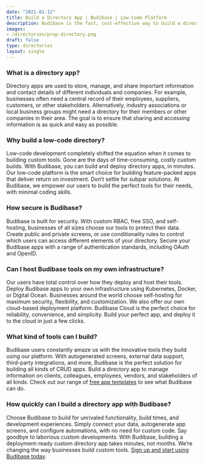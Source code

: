 ```yaml
---
date: "2021-01-12"
title: Build a Directory App | Budibase | Low-Code Platform
description: Budibase is the fast, cost-effective way to build a directory app. Use our free low-code platform to build custom tools in as little as five minutes.
images: 
- /directories/prop-directory.png
draft: false
type: directories
layout: single
---
```


### What is a directory app?
Directory apps are used to store, manage, and share important information and contact details of different individuals and companies. For example, businesses often need a central record of their employees, suppliers, customers, or other stakeholders. Alternatively, industry associations or local business groups might need a directory for their members or other companies in their area. The goal is to ensure that sharing and accessing information is as quick and easy as possible.

### Why build a low-code directory?
Low-code development completely shifted the equation when it comes to building custom tools. Gone are the days of time-consuming, costly custom builds. With Budibase, you can build and deploy directory apps, in minutes. Our low-code platform is the smart choice for building feature-packed apps that deliver return on investment. Don’t settle for subpar solutions. At Budibase, we empower our users to build the perfect tools for their needs, with minimal coding skills.

### How secure is Budibase?
Budibase is built for security. With custom RBAC, free SSO, and self-hosting, businesses of all sizes choose our tools to protect their data. Create public and private screens, or use conditionality rules to control which users can access different elements of your directory. Secure your Budibase apps with a range of authentication standards, including OAuth and OpenID.

### Can I host Budibase tools on my own infrastructure?
Our users have total control over how they deploy and host their tools. Deploy Budibase apps to your own infrastructure using Kubernetes, Docker, or Digital Ocean. Businesses around the world choose self-hosting for maximum security, flexibility, and customization. We also offer our own cloud-based deployment platform. Budibase Cloud is the perfect choice for reliability, convenience, and simplicity. Build your perfect app, and deploy it to the cloud in just a few clicks.

### What kind of tools can I build?
Budibase users constantly amaze us with the innovative tools they build using our platform. With autogenerated screens, external data support, third-party integrations, and more, Budibase is the perfect solution for building all kinds of CRUD apps. Build a directory app to manage information on clients, colleagues, employees, vendors, and stakeholders of all kinds.
Check out our range of [free app templates](https://budiabse.com/templates) to see what Budibase can do.


### How quickly can I build a directory app with Budibase?
Choose Budibase to build for unrivaled functionality, build times, and development experiences. Simply connect your data, autogenerate app screens, and configure automations, with no need for custom code. Say goodbye to laborious custom developments. With Budibase, building a deployment-ready custom directory app takes minutes, not months. We’re changing the way businesses build custom tools. [Sign up and start using Budibase today](https://account.budibase.app/register).